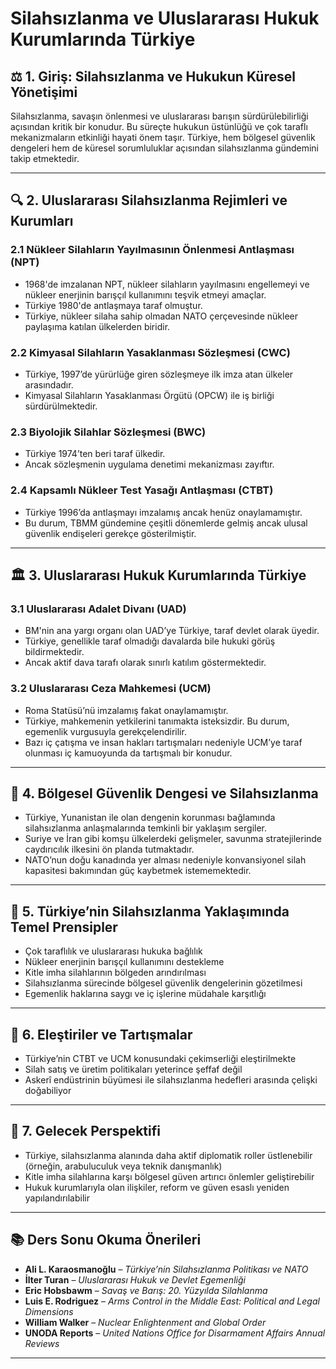 # Silahsızlanma ve Uluslararası Hukuk Kurumlarında Türkiye

## ⚖️ 1. Giriş: Silahsızlanma ve Hukukun Küresel Yönetişimi

Silahsızlanma, savaşın önlenmesi ve uluslararası barışın sürdürülebilirliği açısından kritik bir konudur. Bu süreçte hukukun üstünlüğü ve çok taraflı mekanizmaların etkinliği hayati önem taşır. Türkiye, hem bölgesel güvenlik dengeleri hem de küresel sorumluluklar açısından silahsızlanma gündemini takip etmektedir.

---

## 🔍 2. Uluslararası Silahsızlanma Rejimleri ve Kurumları

### 2.1 Nükleer Silahların Yayılmasının Önlenmesi Antlaşması (NPT)

- 1968'de imzalanan NPT, nükleer silahların yayılmasını engellemeyi ve nükleer enerjinin barışçıl kullanımını teşvik etmeyi amaçlar.
- Türkiye 1980'de antlaşmaya taraf olmuştur.
- Türkiye, nükleer silaha sahip olmadan NATO çerçevesinde nükleer paylaşıma katılan ülkelerden biridir.

### 2.2 Kimyasal Silahların Yasaklanması Sözleşmesi (CWC)

- Türkiye, 1997’de yürürlüğe giren sözleşmeye ilk imza atan ülkeler arasındadır.
- Kimyasal Silahların Yasaklanması Örgütü (OPCW) ile iş birliği sürdürülmektedir.

### 2.3 Biyolojik Silahlar Sözleşmesi (BWC)

- Türkiye 1974’ten beri taraf ülkedir.
- Ancak sözleşmenin uygulama denetimi mekanizması zayıftır.

### 2.4 Kapsamlı Nükleer Test Yasağı Antlaşması (CTBT)

- Türkiye 1996’da antlaşmayı imzalamış ancak henüz onaylamamıştır.
- Bu durum, TBMM gündemine çeşitli dönemlerde gelmiş ancak ulusal güvenlik endişeleri gerekçe gösterilmiştir.

---

## 🏛️ 3. Uluslararası Hukuk Kurumlarında Türkiye

### 3.1 Uluslararası Adalet Divanı (UAD)

- BM'nin ana yargı organı olan UAD’ye Türkiye, taraf devlet olarak üyedir.
- Türkiye, genellikle taraf olmadığı davalarda bile hukuki görüş bildirmektedir.
- Ancak aktif dava tarafı olarak sınırlı katılım göstermektedir.

### 3.2 Uluslararası Ceza Mahkemesi (UCM)

- Roma Statüsü’nü imzalamış fakat onaylamamıştır.
- Türkiye, mahkemenin yetkilerini tanımakta isteksizdir. Bu durum, egemenlik vurgusuyla gerekçelendirilir.
- Bazı iç çatışma ve insan hakları tartışmaları nedeniyle UCM’ye taraf olunması iç kamuoyunda da tartışmalı bir konudur.

---

## 📡 4. Bölgesel Güvenlik Dengesi ve Silahsızlanma

- Türkiye, Yunanistan ile olan dengenin korunması bağlamında silahsızlanma anlaşmalarında temkinli bir yaklaşım sergiler.
- Suriye ve İran gibi komşu ülkelerdeki gelişmeler, savunma stratejilerinde caydırıcılık ilkesini ön planda tutmaktadır.
- NATO’nun doğu kanadında yer alması nedeniyle konvansiyonel silah kapasitesi bakımından güç kaybetmek istememektedir.

---

## 🧭 5. Türkiye’nin Silahsızlanma Yaklaşımında Temel Prensipler

- Çok taraflılık ve uluslararası hukuka bağlılık
- Nükleer enerjinin barışçıl kullanımını destekleme
- Kitle imha silahlarının bölgeden arındırılması
- Silahsızlanma sürecinde bölgesel güvenlik dengelerinin gözetilmesi
- Egemenlik haklarına saygı ve iç işlerine müdahale karşıtlığı

---

## 💬 6. Eleştiriler ve Tartışmalar

- Türkiye’nin CTBT ve UCM konusundaki çekimserliği eleştirilmekte
- Silah satış ve üretim politikaları yeterince şeffaf değil
- Askerî endüstrinin büyümesi ile silahsızlanma hedefleri arasında çelişki doğabiliyor

---

## 🚀 7. Gelecek Perspektifi

- Türkiye, silahsızlanma alanında daha aktif diplomatik roller üstlenebilir (örneğin, arabuluculuk veya teknik danışmanlık)
- Kitle imha silahlarına karşı bölgesel güven artırıcı önlemler geliştirebilir
- Hukuk kurumlarıyla olan ilişkiler, reform ve güven esaslı yeniden yapılandırılabilir

---

## 📚 Ders Sonu Okuma Önerileri

- **Ali L. Karaosmanoğlu** – _Türkiye’nin Silahsızlanma Politikası ve NATO_
- **İlter Turan** – _Uluslararası Hukuk ve Devlet Egemenliği_
- **Eric Hobsbawm** – _Savaş ve Barış: 20. Yüzyılda Silahlanma_
- **Luis E. Rodriguez** – _Arms Control in the Middle East: Political and Legal Dimensions_
- **William Walker** – _Nuclear Enlightenment and Global Order_
- **UNODA Reports** – _United Nations Office for Disarmament Affairs Annual Reviews_

---
